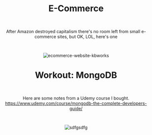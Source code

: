 <div align="center">

# E-Commerce

<br>

After Amazon destroyed capitalism there's no room left from small e-commerce sites, but OK, LOL, here's one

<br>


![ecommerce-website-kbworks](https://user-images.githubusercontent.com/55017307/90951568-4d1b9980-e45c-11ea-8d49-501b8c7413a7.png)

# Workout: MongoDB

<br>

Here are some notes from a Udemy course I bought.
<br>
https://www.udemy.com/course/mongodb-the-complete-developers-guide/

<br>

![sdfgsdfg](https://user-images.githubusercontent.com/55017307/90396319-4e347b80-e096-11ea-8bcf-1dcfaa5c504a.PNG)




<div>
